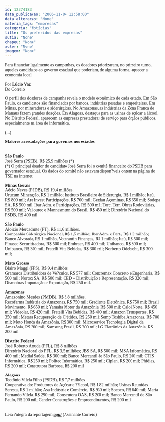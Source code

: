 ```yaml
---
id: 12374183
data_publicacao: "2006-11-04 12:58:00"
data_alteracao: "None"
materia_tags: "empresas"
categoria: "Notícias"
title: "Os preferidos das empresas"
sutia: "None"
chapeu: "None"
autor: "None"
imagem: "None"
---
```

<p><P><FONT face=Verdana>Para financiar legalmente as campanhas, os doadores priorizaram, no primeiro turno, aqueles candidatos ao governo estadual que poderiam, de alguma forma, aquecer a economia local</FONT></P></p>
<p><P><FONT face=Verdana>Por <STRONG>Lúcio Vaz <BR></STRONG>Do Correio </FONT></P></p>
<p><P><FONT face=Verdana>O perfil dos doadores de campanha revela o modelo econômico de cada estado. Em São Paulo, os candidatos são financiados por bancos, indústrias pesadas e empreiteiras. Em Minas, por mineradoras e siderúrgicas. No Amazonas, as indústrias da Zona Franca de Manaus fazem grandes doações. Em Alagoas, destaque para as usinas de açúcar a álcool. No Distrito Federal, aparecem as empresas prestadoras de serviço para órgãos públicos, especialmente na área de informática. </FONT></P></p>
<p><P><FONT face=Verdana>(...)</FONT></P></p>
<p><P><FONT face=Verdana><STRONG>Maiores arrecadações para governos nos estados</STRONG></FONT></P></p>
<p><P><BR><FONT face=Verdana><STRONG>São Paulo <BR></STRONG>José Serra (PSDB), R$ 25,9 milhões (*) <BR></FONT><FONT face=Verdana>(*) O principal doador do candidato José Serra foi o comitê financeiro do PSDB para governador estadual. Os dados do comitê não estavam dispon?veis ontem na página do TSE na internet.</FONT></P></p>
<p><P><FONT face=Verdana><STRONG>Minas Gerais <BR></STRONG>Aécio Neves (PSDB), R$ 19,4 milhões. <BR>Urucum Mineração, R$ 1 milhão; Instituto Brasileiro de Siderurgia, R$ 1 milhão; Itaú, R$ 800 mil; Ara Invest Participações, R$ 700 mil; Gerdau Açominas, R$ 650 mil; Sodepa SA, R$ 500 mil; Ibar Adm. e Participações, R$ 500 mil; Torc. Terr. Obras Rodoviárias, R$ 500 mil; Vallourec e Mannesmann do Brasil, R$ 450 mil; Diretório Nacional do PSDB, R$ 400 mil </FONT></P></p>
<p><P><FONT face=Verdana><STRONG>São Paulo</STRONG> <BR>Aloizio Mercadante (PT), R$ 11,6 milhões. <BR>Companhia Siderúrgica Nacional, R$ 1,5 milhão; Ibar Adm. e Part., R$ 1,2 milhão; Banco Alvorada, R$ 1 milhão, Votorantin Finanças, R$ 1 milhão; Itaú, R$ 500 mil; Finasec Securitizadora, R$ 500 mil; Embraer, R$ 400 mil; Unibanco, R$ 300 mil; Unibanco, R$ 300 mil; Fratelli Vita Bebidas, R$ 300 mil; Norberto Odebreht, R$ 300 mil; </FONT></P></p>
<p><P><FONT face=Verdana><STRONG>Mato Grosso</STRONG> <BR>Blairo Maggi (PPS), R$ 9,4 milhões <BR>Gramarca Distribuidora de Ve?culos, R$ 577 mil; Concremax Concreto e Engenharia, R$ 500 mil; Nortox SA, R$ 500 mil; CED – Distribuição e Representação, R$ 320 mil; Dismobras Importação e Exportação, R$ 250 mil. </FONT></P></p>
<p><P><FONT face=Verdana><STRONG>Amazonas <BR></STRONG>Amazonino Mendes (PMDB), R$ 8,8 milhões. <BR>Recofarma Indústria do Amazonas, R$ 750 mil; Gradiente Eletrônica, R$ 750 mil; Brasil Movimento, R$ 650 mil; Yamaha Motor da Amazônia, R$ 500 mil; Caloi Norte, R$ 450 mil; Videolar, R$ 420 mil; Fratelli Vita Bebidas, R$ 400 mil; Amazon Transportes, R$ 350 mil; Metara Recuperação de Crétidos, R$ 250 mil; Semp Toshiba Amazonas, R$ 700 mil; Moto Honda da Amazônia, R$ 300 mil; Microservice Tecnologia Digital da Amazônia, R$ 300 mil; Samsung Brasil, R$ 200 mil; LG Eletrônics da Amazônia, R$ 200 mil </FONT></P></p>
<p><P><FONT face=Verdana><STRONG>Distrito Federal <BR></STRONG>José Roberto Arruda (PFL), R$ 8 milhões <BR>Diretório Nacional do PFL, R$ 3,5 milhões; JBS SA, R$ 500 mil; MSA Informática, R$ 400 mil; Medial Saúde, R$ 300 mil; Banco Mercantil de São Paulo, R$ 200 mil; CTIS Informática, R$ 250 mil; Politec Informática, R$ 250 mil; Ciplan, R$ 200 mil; Phidias, R$ 200 mil; Construtora Barbosa, R$ 200 mil </FONT></P></p>
<p><P><FONT face=Verdana><STRONG>Alagoas <BR></STRONG>Teotônio Vilela Filho (PSDB), R$ 7,7 milhões <BR>Cooperativa dos Produtores de Açúcar e ??lcool, R$ 1,82 milhão; Usinas Reunidas Seresta, R$ 1 milhão; Asa Indústria e Comércio, R$ 930 mil; Sococo, R$ 640 mil; Maria Fernando Vilela, R$ 290 mil; Construtora OAS, R$ 200 mil; Banco Mercantil de São Paulo, R$ 200 mil; Cander Construções e Empreendimentos, R$ 200 mil </FONT></P></p>
<p><P><BR><FONT face=Verdana>Leia ?ntegra da reportagem <A href=\"https://dyn1.correioweb.com.br/cbonline/politica/pri_pol.htm\" target=_blank><STRONG><EM>aqui</EM></STRONG></A> (Assinante Correio)</FONT></P> </p>
